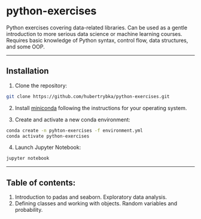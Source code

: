 # python-exercises
Python exercises covering data-related libraries. Can be used as a gentle introduction to more serious data science or machine learning courses. Requires basic knowledge of Python syntax, control flow, data structures, and some OOP.

***

## Installation
1. Clone the repository:
```bash
git clone https://github.com/hubertrybka/python-exercises.git
```
2. Install [miniconda](https://docs.conda.io/en/latest/miniconda.html) following the instructions for your operating
   system.

3. Create and activate a new conda environment:
```bash
conda create -n pyhton-exercises -f environment.yml
conda activate python-exercises
```

4. Launch Jupyter Notebook:
```bash
jupyter notebook
```

***

## Table of contents:
1. Introduction to padas and seaborn. Exploratory data analysis.
2. Defining classes and working with objects. Random variables and probability.
